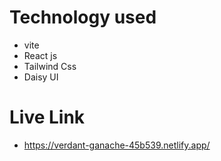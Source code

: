 # Technology used
- vite
- React js
- Tailwind  Css
- Daisy UI

# Live Link
 - https://verdant-ganache-45b539.netlify.app/